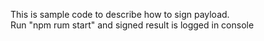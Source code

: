 This is sample code to describe how to sign payload.<br />
Run "npm rum start" and signed result is logged in console 
